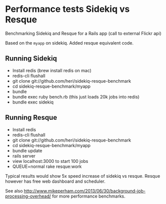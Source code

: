 # Performance tests Sidekiq vs Resque

Benchmarking Sidekiq and Resque for a Rails app (call to external Flickr api)

Based on the `myapp` on sidekiq. Added resque equivalent code.

## Running Sidekiq

* Install redis (brew install redis on mac)
* redis-cli flushall
* git clone git://github.com/heri/sidekiq-resque-benchmark
* cd sidekiq-resque-benchmark/myapp
* bundle
* bundle exec ruby bench.rb (this just loads 20k jobs into redis)
* bundle exec sidekiq


## Running Resque

* Install redis
* redis-cli flushall
* git clone git://github.com/heri/sidekiq-resque-benchmark
* cd sidekiq-resque-benchmark/myapp
* bundle update
* rails server
* view localhost:3000 to start 100 jobs
* QUEUE=normal rake resque:work

Typical results would show 5x speed increase of sidekiq vs resque. Resque however has free web dashboard and scheduler.

See also http://www.mikeperham.com/2013/06/30/background-job-processing-overhead/ for more performance benchmarks.

